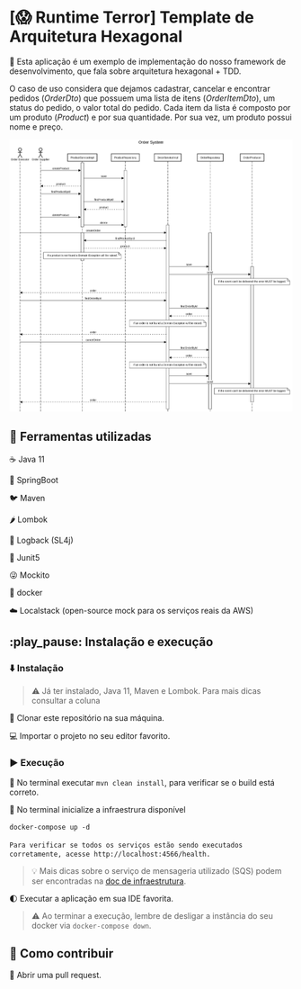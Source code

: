 # [:scream: Runtime Terror] Template de Arquitetura Hexagonal 

:gem: Esta aplicação é um exemplo de implementação do nosso framework de desenvolvimento,
que fala sobre arquitetura hexagonal + TDD.

O caso de uso considera que dejamos cadastrar, cancelar e encontrar pedidos (_OrderDto_) que possuem uma
lista de itens (_OrderItemDto_), um status do pedido, o valor total do pedido. Cada item
da lista é composto por um produto (_Product_) e por sua quantidade. Por sua vez, um produto
possui nome e preço.

![sequence-diagram](/Documentation/sequence-diagram.png)

## :wrench: Ferramentas utilizadas

:coffee: Java 11

:leaves: SpringBoot

:bird: Maven

:hot_pepper: Lombok

:newspaper: Logback (SL4j)

:crystal_ball: Junit5

:stuck_out_tongue_winking_eye: Mockito

:whale: docker

:cloud: Localstack (open-source mock para os serviços reais da AWS)

## :play_pause: Instalação e execução

### :arrow_down: Instalação

> :warning: Já ter instalado, Java 11, Maven e Lombok. Para mais dicas consultar a coluna

:busts_in_silhouette: Clonar este repositório na sua máquina.

:computer: Importar o projeto no seu editor favorito.

### :arrow_forward: Execução

:shell: No terminal executar `mvn clean install`, para verificar se o build está correto.

:shell: No terminal inicialize a infraestrura disponível

  ```shell
  docker-compose up -d
  
  Para verificar se todos os serviços estão sendo executados corretamente, acesse http://localhost:4566/health.
  ```

> :bulb: Mais dicas sobre o serviço de mensageria utilizado (SQS) podem ser encontradas na [doc de infraestrutura](/Documentation/Infraestrutura.md).

:first_quarter_moon: Executar a aplicação em sua IDE favorita.

> :warning: Ao terminar a execução, lembre de desligar a instância do seu docker via `docker-compose down`.

## :handshake: Como contribuir

:rocket: Abrir uma pull request.

